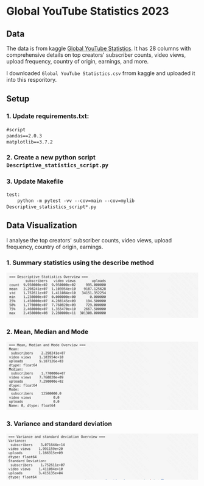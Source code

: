 
# Global YouTube Statistics 2023 

## Data

The data is from kaggle [Global YouTube Statistics](https://www.kaggle.com/datasets/nelgiriyewithana/global-youtube-statistics-2023). It has 28 columns with comprehensive details on top creators' subscriber counts, video views, upload frequency, country of origin, earnings, and more.

I downloaded `Global YouTube Statistics.csv` frrom kaggle and uploaded it into this resporitory.

## Setup

### 1. Update requirements.txt:
```
#script
pandas==2.0.3
matplotlib==3.7.2

```
### 2. Create a new python script `Descriptive_statistics_script.py`

### 3. Update Makefile

```
test:
	python -m pytest -vv --cov=main --cov=mylib Descriptive_statistics_script*.py

```

## Data Visualization

I analyse the top creators' subscriber counts, video views, upload frequency, country of origin, earnings.

### 1. Summary statistics using the describe method

![Alt text](image1.png)

### 2. Mean, Median and Mode

![Alt text](image2.png)

### 3. Variance and standard deviation

![Alt text](image3.png)